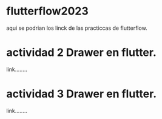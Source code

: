 # flutterflow2023
aqui se podrian los linck de las practiccas de flutterflow.

# actividad 2 Drawer en flutter.
link........

# actividad 3 Drawer en flutter.
link........

